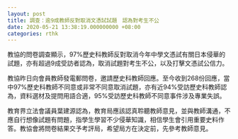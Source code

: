 ```yaml
---
layout: post
title: 調查：逾9成教師反對取消文憑試試題　認為對考生不公
date: 2020-05-21 13:38:19.000000000 +08:00
categories: rthk
---
```


教協的問卷調查顯示，97%歷史科教師反對取消今年中學文憑試有關日本侵華的試題，亦有超過9成受訪者認為，取消試題對考生不公，以及打擊文憑試公信力。

教協昨日向會員教師發電郵問卷，邀請歷史科教師回應。至今收到268份回應，當中97%歷史科教師不同意或非常不同意取消試題，亦有近94%受訪歷史科教師認為，資料選材及提問用語合適，95%受訪歷史科教師不同意事件涉及專業失誤。

教育界立法會議員葉建源認為，教育局應該認真聆聽教師意見，並與教師溝通，不應自行想像試題有問題，指學生學習不少侵華知識，相信學生會引用重要史料作答。教協會將問卷結果交予考評局，希望局方在決定前，先參考教師意見。
